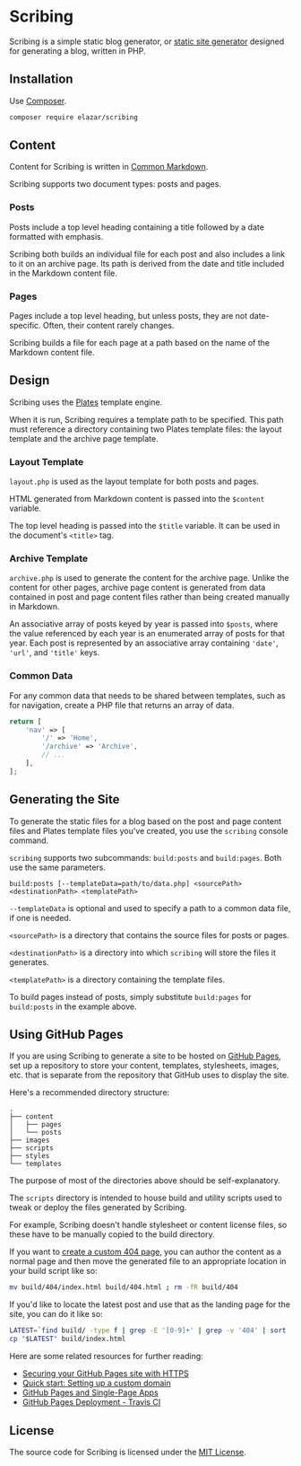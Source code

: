 # Scribing

Scribing is a simple static blog generator, or [static site
generator](https://davidwalsh.name/introduction-static-site-generators)
designed for generating a blog, written in PHP.

## Installation

Use [Composer](https://getcomposer.org/).

```sh
composer require elazar/scribing
```

## Content

Content for Scribing is written in [Common Markdown](http://commonmark.org).

Scribing supports two document types: posts and pages.

### Posts

Posts include a top level heading containing a title followed by a date
formatted with emphasis.

Scribing both builds an individual file for each post and also includes a link
to it on an archive page. Its path is derived from the date and title included
in the Markdown content file.

### Pages

Pages include a top level heading, but unless posts, they are not
date-specific. Often, their content rarely changes.

Scribing builds a file for each page at a path based on the name of the
Markdown content file.

## Design

Scribing uses the [Plates](http://platesphp.com) template engine.

When it is run, Scribing requires a template path to be specified. This path
must reference a directory containing two Plates template files: the layout
template and the archive page template.

### Layout Template

`layout.php` is used as the layout template for both posts and pages.

HTML generated from Markdown content is passed into the `$content` variable.

The top level heading is passed into the `$title` variable. It can be used in
the document's `<title>` tag.

### Archive Template

`archive.php` is used to generate the content for the archive page. Unlike the
content for other pages, archive page content is generated from data contained
in post and page content files rather than being created manually in Markdown.

An associative array of posts keyed by year is passed into `$posts`, where the
value referenced by each year is an enumerated array of posts for that year.
Each post is represented by an associative array containing `'date'`, `'url'`,
and `'title'` keys.

### Common Data

For any common data that needs to be shared between templates, such as for
navigation, create a PHP file that returns an array of data.

```php
return [
    'nav' => [
        '/' => 'Home',
        '/archive' => 'Archive',
        // ...
    ],
];
```

## Generating the Site

To generate the static files for a blog based on the post and page content
files and Plates template files you've created, you use the `scribing` console
command.

`scribing` supports two subcommands: `build:posts` and `build:pages`. Both use
the same parameters.

```
build:posts [--templateData=path/to/data.php] <sourcePath> <destinationPath> <templatePath>
```

`--templateData` is optional and used to specify a path to a common data file,
if one is needed.

`<sourcePath>` is a directory that contains the source files for posts or pages.

`<destinationPath>` is a directory into which `scribing` will store the files
it generates.

`<templatePath>` is a directory containing the template files.

To build pages instead of posts, simply substitute `build:pages` for
`build:posts` in the example above.

## Using GitHub Pages

If you are using Scribing to generate a site to be hosted on [GitHub
Pages](https://help.github.com), set up a repository to store your content,
templates, stylesheets, images, etc. that is separate from the repository that
GitHub uses to display the site.

Here's a recommended directory structure:

```
.
├── content
│   ├── pages
│   └── posts
├── images
├── scripts
├── styles
└── templates
```

The purpose of most of the directories above should be self-explanatory.

The `scripts` directory is intended to house build and utility scripts used to
tweak or deploy the files generated by Scribing.

For example, Scribing doesn't handle stylesheet or content license files, so
these have to be manually copied to the build directory.

If you want to [create a custom 404
page](https://help.github.com/articles/creating-a-custom-404-page-for-your-github-pages-site/),
you can author the content as a normal page and then move the generated file to
an appropriate location in your build script like so:

```sh
mv build/404/index.html build/404.html ; rm -fR build/404
```

If you'd like to locate the latest post and use that as the landing page for
the site, you can do it like so:

```sh
LATEST=`find build/ -type f | grep -E '[0-9]+' | grep -v '404' | sort -nr | head -n 1`
cp "$LATEST" build/index.html
```

Here are some related resources for further reading:

* [Securing your GitHub Pages site with HTTPS](https://help.github.com/articles/securing-your-github-pages-site-with-https/)
* [Quick start: Setting up a custom domain](https://help.github.com/articles/quick-start-setting-up-a-custom-domain/)
* [GitHub Pages and Single-Page Apps](https://dev.to/_evansalter/github-pages-and-single-page-apps)
* [GitHub Pages Deployment - Travis CI](https://docs.travis-ci.com/user/deployment/pages/)

## License

The source code for Scribing is licensed under the [MIT License](https://en.wikipedia.org/wiki/MIT_License).
